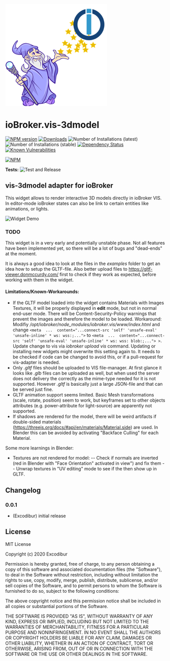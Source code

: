 ![Logo](admin/vis-3dmodel.png)
# ioBroker.vis-3dmodel

[![NPM version](http://img.shields.io/npm/v/iobroker.vis-3dmodel.svg)](https://www.npmjs.com/package/iobroker.vis-3dmodel)
[![Downloads](https://img.shields.io/npm/dm/iobroker.vis-3dmodel.svg)](https://www.npmjs.com/package/iobroker.vis-3dmodel)
![Number of Installations (latest)](http://iobroker.live/badges/vis-3dmodel-installed.svg)
![Number of Installations (stable)](http://iobroker.live/badges/vis-3dmodel-stable.svg)
[![Dependency Status](https://img.shields.io/david/Excodibur/iobroker.vis-3dmodel.svg)](https://david-dm.org/Excodibur/iobroker.vis-3dmodel)
[![Known Vulnerabilities](https://snyk.io/test/github/Excodibur/ioBroker.vis-3dmodel/badge.svg)](https://snyk.io/test/github/Excodibur/ioBroker.vis-3dmodel)

[![NPM](https://nodei.co/npm/iobroker.vis-3dmodel.png?downloads=true)](https://nodei.co/npm/iobroker.vis-3dmodel/)

**Tests:** ![Test and Release](https://github.com/Excodibur/ioBroker.vis-3dmodel/workflows/Test%20and%20Release/badge.svg)

## vis-3dmodel adapter for ioBroker

This widget allows to render interactive 3D models directly in ioBroker VIS. In editor-mode ioBroker states can also be link to certain entities like animations, or lights.

![Widget Demo](doc/media/clips/3dmodel_demo.gif)

### TODO
This widget is in a very early and potentially unstable phase. Not all features have been implemented yet, so there will be a lot of bugs and "dead-ends" at the moment.

It is always a good idea to look at the files in the *examples* folder to get an idea how to setup the GLTF-file. Also better upload files to https://gltf-viewer.donmccurdy.com/ first to check if they work as expected, before working with them in the widget.
  

#### Limitations/Known-Workarounds:

- If the GLTF model loaded into the widget contains Materials with Images Textures, it will be properly displayed in **edit** mode, but not in normal end-user mode. There will be Content-Security-Policy warnings that prevent the images and therefore the model to be loaded. Workaround: Modifiy */opt/iobroker/node_modules/iobroker.vis/www/index.html* and change ```<meta  ...  content="...connect-src 'self' 'unsafe-eval' 'unsafe-inline' * ws: wss:;...">```
to ```<meta  ...  content="...connect-src 'self' 'unsafe-eval' 'unsafe-inline' * ws: wss: blob:;..."> >```. Update change to vis via *iobroker upload vis* command. Updating or installing new widgets might overwrite this setting again to. It needs to be checked if code can be changed to avoid this, or if a pull-request for vis-adapter is needed.
- Only *.gltf* files should be uploaded to VIS file-manager. At first glance it looks like *.glb* files can be uploaded as well, but when used the server does not delivery the correctly as the mime-type needed for it is not supported. However *.gltf* is basically just a large JSON-file and that can be served just fine.
- GLTF animation support seems limited. Basic Mesh transformations (scale, rotate, position) seem to work, but keyframes set to other objects attributes (e.g. power-attribute for light-source) are apparently not supported.
- If shadows are rendered for the model, there will be weird artifacts if double-sided materials (https://threejs.org/docs/#api/en/materials/Material.side) are used. In Blender this can be avoided by activating "Backface Culling" for each Material.

Some more learnings in Blender:
- Textures are not rendered for model:
-- Check if normals are inverted (red in Blender with "Face Orientation" activated in view") and fix them
-- Unwrap textures in "UV editing" mode to see if the then show up in GLTF.

## Changelog

### 0.0.1
* (Excodibur) initial release

## License
MIT License

Copyright (c) 2020 Excodibur

Permission is hereby granted, free of charge, to any person obtaining a copy
of this software and associated documentation files (the "Software"), to deal
in the Software without restriction, including without limitation the rights
to use, copy, modify, merge, publish, distribute, sublicense, and/or sell
copies of the Software, and to permit persons to whom the Software is
furnished to do so, subject to the following conditions:

The above copyright notice and this permission notice shall be included in all
copies or substantial portions of the Software.

THE SOFTWARE IS PROVIDED "AS IS", WITHOUT WARRANTY OF ANY KIND, EXPRESS OR
IMPLIED, INCLUDING BUT NOT LIMITED TO THE WARRANTIES OF MERCHANTABILITY,
FITNESS FOR A PARTICULAR PURPOSE AND NONINFRINGEMENT. IN NO EVENT SHALL THE
AUTHORS OR COPYRIGHT HOLDERS BE LIABLE FOR ANY CLAIM, DAMAGES OR OTHER
LIABILITY, WHETHER IN AN ACTION OF CONTRACT, TORT OR OTHERWISE, ARISING FROM,
OUT OF OR IN CONNECTION WITH THE SOFTWARE OR THE USE OR OTHER DEALINGS IN THE
SOFTWARE.